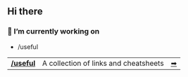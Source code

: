 ## Hi there

### 🔭 I’m currently working on
- /useful

|         |            |   |
| -|:-:| -:|
| [**/useful**](http://useful.web.app) | A collection of links and cheatsheets | <a href='https://github.com/tbtuan/useful'>➡</a> |


